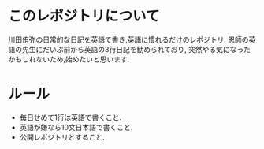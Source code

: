 # このレポジトリについて
川田侑弥の日常的な日記を英語で書き,英語に慣れるだけのレポジトリ.
恩師の英語の先生にだいぶ前から英語の3行日記を勧められており,
突然やる気になったかもしれないため,始めたいと思います.

# ルール
- 毎日せめて1行は英語で書くこと.
- 英語が嫌なら10文日本語で書くこと.
- 公開レポジトリとすること.


